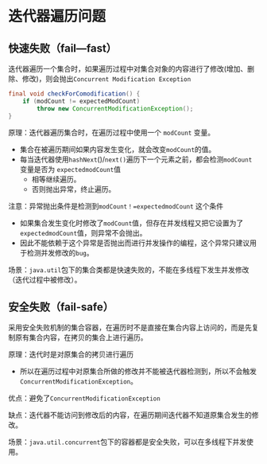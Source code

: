 # 迭代器遍历问题

## 快速失败（fail—fast）

迭代器遍历一个集合时，如果遍历过程中对集合对象的内容进行了修改(增加、删除、修改)，则会抛出`Concurrent Modification Exception`

```java
final void checkForComodification() {
    if (modCount != expectedModCount)
        throw new ConcurrentModificationException();
}
```

原理：迭代器遍历集合时，在遍历过程中使用一个 `modCount` 变量。

- 集合在被遍历期间如果内容发生变化，就会改变`modCount`的值。
- 每当迭代器使用`hashNext`()/`next()`遍历下一个元素之前，都会检测`modCount`变量是否为 `expectedmodCount`值
  - 相等继续遍历。
  - 否则抛出异常，终止遍历。

注意：异常抛出条件是检测到`modCount！=expectedmodCount` 这个条件

- 如果集合发生变化时修改了`modCount`值，但存在并发线程又把它设置为了`expectedmodCount`值，则异常不会抛出。
- 因此不能依赖于这个异常是否抛出而进行并发操作的编程，这个异常只建议用于检测并发修改的`bug`。

场景：`java.util`包下的集合类都是快速失败的，不能在多线程下发生并发修改（迭代过程中被修改）。

## 安全失败（fail-safe）

采用安全失败机制的集合容器，在遍历时不是直接在集合内容上访问的，而是先复制原有集合内容，在拷贝的集合上进行遍历。

原理：迭代时是对原集合的拷贝进行遍历

- 所以在遍历过程中对原集合所做的修改并不能被迭代器检测到，所以不会触发`ConcurrentModificationException`。

优点：避免了`ConcurrentModificationException`

缺点：迭代器不能访问到修改后的内容，在遍历期间迭代器不知道原集合发生的修改。

场景：`java.util.concurrent`包下的容器都是安全失败，可以在多线程下并发使用。